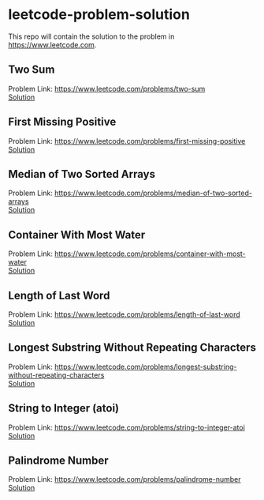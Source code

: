 # leetcode-problem-solution
This repo will contain the solution to the problem in https://www.leetcode.com.

## Two Sum
Problem Link: https://www.leetcode.com/problems/two-sum <br>
<a href="https://github.com/zenius/leetcode-problem-solution/blob/master/two-sum">Solution</a>

## First Missing Positive
Problem Link: https://www.leetcode.com/problems/first-missing-positive <br>
<a href="https://github.com/zenius/leetcode-problem-solution/blob/master/first-missing-positive">Solution</a>

## Median of Two Sorted Arrays
Problem Link: https://www.leetcode.com/problems/median-of-two-sorted-arrays <br>
<a href="https://github.com/zenius/leetcode-problem-solution/blob/master/median-of-two-sorted-arrays">Solution</a>

## Container With Most Water
Problem Link: https://www.leetcode.com/problems/container-with-most-water <br>
<a href="https://github.com/zenius/leetcode-problem-solution/blob/master/container-with-most-water">Solution</a>

## Length of Last Word
Problem Link: https://www.leetcode.com/problems/length-of-last-word <br>
<a href="https://github.com/zenius/leetcode-problem-solution/blob/master/length-of-last-word">Solution</a>

## Longest Substring Without Repeating Characters
Problem Link: https://www.leetcode.com/problems/longest-substring-without-repeating-characters <br>
<a href="https://github.com/zenius/leetcode-problem-solution/blob/master/longest-substring-without-repeating-characters">Solution</a>

## String to Integer (atoi)
Problem Link: https://www.leetcode.com/problems/string-to-integer-atoi <br>
<a href="https://github.com/zenius/leetcode-problem-solution/blob/master/string-to-integer-atoi">Solution</a>

## Palindrome Number
Problem Link: https://www.leetcode.com/problems/palindrome-number <br>
<a href="https://github.com/zenius/leetcode-problem-solution/blob/master/palindrome-number">Solution</a>

